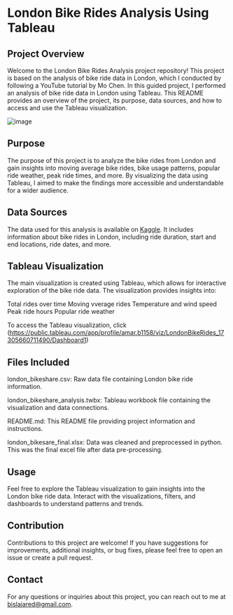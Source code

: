 # London Bike Rides Analysis Using Tableau
## Project Overview
Welcome to the London Bike Rides Analysis project repository! This project is based on the analysis of bike ride data in London, which I conducted by following a YouTube tutorial by Mo Chen. In this guided project, I performed an analysis of bike ride data in London using Tableau. This README provides an overview of the project, its purpose, data sources, and how to access and use the Tableau visualization.

![image](https://github.com/user-attachments/assets/5df20e4d-5ebf-4964-b8d9-af78f797b384)


## Purpose
The purpose of this project is to analyze the bike rides from London and gain insights into moving average bike rides, bike usage patterns, popular ride weather, peak ride times, and more. By visualizing the data using Tableau, I aimed to make the findings more accessible and understandable for a wider audience.

## Data Sources
The data used for this analysis is available on [Kaggle](https://www.kaggle.com/datasets/hmavrodiev/london-bike-sharing-dataset). It includes information about bike rides in London, including ride duration, start and end locations, ride dates, and more.

## Tableau Visualization
The main visualization is created using Tableau, which allows for interactive exploration of the bike ride data. The visualization provides insights into:

Total rides over time Moving vverage rides Temperature and wind speed Peak ride hours Popular ride weather

To access the Tableau visualization, click (https://public.tableau.com/app/profile/amar.b1158/viz/LondonBikeRides_17305660711490/Dashboard1)

## Files Included
london_bikeshare.csv: Raw data file containing London bike ride information.

london_bikeshare_analysis.twbx: Tableau workbook file containing the visualization and data connections.

README.md: This README file providing project information and instructions.

london_bikesare_final.xlsx: Data was cleaned and preprocessed in python. This was the final excel file after data pre-processing.

## Usage
Feel free to explore the Tableau visualization to gain insights into the London bike ride data. Interact with the visualizations, filters, and dashboards to understand patterns and trends.

## Contribution
Contributions to this project are welcome! If you have suggestions for improvements, additional insights, or bug fixes, please feel free to open an issue or create a pull request.

## Contact
For any questions or inquiries about this project, you can reach out to me at bislajared@gmail.com.
